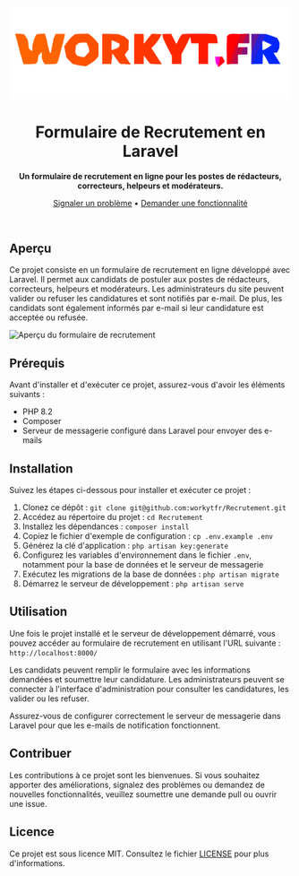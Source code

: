 <p align="center">
  <img src="workyt.png" alt="Logo">
</p>

<h1 align="center">Formulaire de Recrutement en Laravel</h1>

<p align="center">
  <strong>Un formulaire de recrutement en ligne pour les postes de rédacteurs, correcteurs, helpeurs et modérateurs.</strong>
</p>

<p align="center">
  <a href="https://github.com/workytfr/Recrutement/issues">Signaler un problème</a>
  &bull;
  <a href="https://github.com/workytfr/Recrutement/issues">Demander une fonctionnalité</a>
</p>

<br>

## Aperçu

Ce projet consiste en un formulaire de recrutement en ligne développé avec Laravel. Il permet aux candidats de postuler aux postes de rédacteurs, correcteurs, helpeurs et modérateurs. Les administrateurs du site peuvent valider ou refuser les candidatures et sont notifiés par e-mail. De plus, les candidats sont également informés par e-mail si leur candidature est acceptée ou refusée.

![Aperçu du formulaire de recrutement](screenshot.png)

## Prérequis

Avant d'installer et d'exécuter ce projet, assurez-vous d'avoir les éléments suivants :

- PHP 8.2
- Composer
- Serveur de messagerie configuré dans Laravel pour envoyer des e-mails

## Installation

Suivez les étapes ci-dessous pour installer et exécuter ce projet :

1. Clonez ce dépôt : `git clone git@github.com:workytfr/Recrutement.git`
2. Accédez au répertoire du projet : `cd Recrutement`
3. Installez les dépendances : `composer install`
4. Copiez le fichier d'exemple de configuration : `cp .env.example .env`
5. Générez la clé d'application : `php artisan key:generate`
6. Configurez les variables d'environnement dans le fichier `.env`, notamment pour la base de données et le serveur de messagerie
7. Exécutez les migrations de la base de données : `php artisan migrate`
8. Démarrez le serveur de développement : `php artisan serve`

## Utilisation

Une fois le projet installé et le serveur de développement démarré, vous pouvez accéder au formulaire de recrutement en utilisant l'URL suivante : `http://localhost:8000/`

Les candidats peuvent remplir le formulaire avec les informations demandées et soumettre leur candidature. Les administrateurs peuvent se connecter à l'interface d'administration pour consulter les candidatures, les valider ou les refuser.

Assurez-vous de configurer correctement le serveur de messagerie dans Laravel pour que les e-mails de notification fonctionnent.

## Contribuer

Les contributions à ce projet sont les bienvenues. Si vous souhaitez apporter des améliorations, signalez des problèmes ou demandez de nouvelles fonctionnalités, veuillez soumettre une demande pull ou ouvrir une issue.

## Licence

Ce projet est sous licence MIT. Consultez le fichier [LICENSE](LICENSE) pour plus d'informations.
